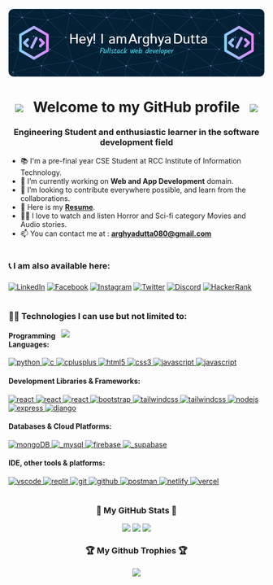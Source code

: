![Header](./github-header-image.png)

<h1 align="center"><img src="https://user-images.githubusercontent.com/74038190/213844263-a8897a51-32f4-4b3b-b5c2-e1528b89f6f3.png" width="40" /> &nbsp; Welcome to my GitHub profile &nbsp; <img src="https://user-images.githubusercontent.com/74038190/213844263-a8897a51-32f4-4b3b-b5c2-e1528b89f6f3.png" width="40" /></h1>
<h3 align="center">Engineering Student and enthusiastic learner in the software development field</h3>

<!-- <p align="left"> <img src="https://komarev.com/ghpvc/?username=arghyadutta080&label=Profile%20views&style=for-the-badge" alt="arghyadutta080" /> </p> -->

- 📚 I'm a pre-final year CSE Student at RCC Institute of Information Technology.
- 🌱 I’m currently working on **Web and App Development** domain. 
- 💞️ I’m looking to contribute everywhere possible, and learn from the collaborations.
- 📄 Here is my **[Resume](https://arghyadutta-resume.tiiny.site/)**.
- 🧑‍💻 I love to watch and listen Horror and Sci-fi category Movies and Audio stories.
- 📫 You can contact me at : **arghyadutta080@gmail.com**


# <h3 align="left"> 📞 I am also available here: <h3>
<p align="left">
<a href="https://www.linkedin.com/in/arghya-dutta-623617229" target="blank"><img alt='LinkedIn' src='https://img.shields.io/badge/LinkedIn-100000?style=for-the-badge&logo=LinkedIn&logoColor=white&labelColor=000000&color=0072b1'/></a>  
<a href="https://www.facebook.com/arghya.dutta.9404/" target="blank"><img alt='Facebook' src='https://img.shields.io/badge/Facebook-100000?style=for-the-badge&logo=Facebook&logoColor=white&labelColor=black&color=000080'/></a>
<a href="https://www.instagram.com/_arghya_dutta_/" target="blank"><img alt='Instagram' src='https://img.shields.io/badge/Instagram-100000?style=for-the-badge&logo=Instagram&logoColor=white&labelColor=000000&color=FF009E'/></a>
<a href="https://twitter.com/Arghya_Dutta08" target="blank"><img alt='Twitter' src='https://img.shields.io/badge/Twitter-100000?style=for-the-badge&logo=Twitter&logoColor=white&labelColor=000000&color=33BBFF'/></a>
<a href="discordapp.com/users/dev_dark_knight" target="blank"><img alt='Discord' src='https://img.shields.io/badge/Discord-100000?style=for-the-badge&logo=Discord&logoColor=white&labelColor=black&color=6B00B3'/></a>
<a href="https://www.hackerrank.com/arghyadutta080" target="blank"><img alt='HackerRank' src='https://img.shields.io/badge/hackerrank-100000?style=for-the-badge&logo=hackerrank&logoColor=white&labelColor=000000&color=006600'/></a>
</p>


# <h3 align="left">🧑‍💻 Technologies I can use but not limited to: </h3>
<img align="right" src="https://user-images.githubusercontent.com/74038190/229223263-cf2e4b07-2615-4f87-9c38-e37600f8381a.gif" width="400">
<p align="left">
<h4 align="left">Programming Languages: </h4>
<a href="https://www.python.org" target="_blank" rel="noreferrer"> <img src="https://skillicons.dev/icons?i=python" alt="python" width="37" height="37"/> </a>
<a href="https://www.cprogramming.com/" target="_blank" rel="noreferrer"> <img src="https://skillicons.dev/icons?i=c" alt="c" width="37" height="37"/> </a>
<a href="https://www.cplusplus.com/doc/tutorial/" target="_blank" rel="noreferrer"> <img src="https://skillicons.dev/icons?i=cpp" alt="cplusplus" width="37" height="37"/> </a>
<a href="https://www.w3.org/html/" target="_blank" rel="noreferrer"> <img src="https://skillicons.dev/icons?i=html" alt="html5" width="37" height="=37"/> </a>
<a href="https://www.w3schools.com/css/" target="_blank" rel="noreferrer"> <img src="https://skillicons.dev/icons?i=css" alt="css3" width="37" height="37"/> </a>
<a href="https://developer.mozilla.org/en-US/docs/Web/JavaScript" target="_blank" rel="noreferrer"> <img src="https://skillicons.dev/icons?i=javascript" alt="javascript" width="37" height="37"/> </a>
<a href="https://www.typescriptlang.org/docs/handbook/react.html" target="_blank" rel="noreferrer"> <img src="https://skillicons.dev/icons?i=typescript" alt="javascript" width="37" height="37"/> </a>
<h4 align="left">Development Libraries & Frameworks: </h4>
<a href="https://reactjs.org/" target="_blank" rel="noreferrer"> <img src="https://skillicons.dev/icons?i=react" alt="react" width="37" height="37"/> </a> 
<a href="" target="_blank" rel="noreferrer"> <img src="https://skillicons.dev/icons?i=next" alt="react" width="37" height="37"/> </a> 
<a href="" target="_blank" rel="noreferrer"> <img src="https://skillicons.dev/icons?i=redux" alt="react" width="37" height="37"/> </a> 
<a href="https://getbootstrap.com" target="_blank" rel="noreferrer"> <img src="https://skillicons.dev/icons?i=bootstrap" alt="bootstrap" width="37" height="37"/> </a>
<a href="" target="_blank" rel="noreferrer"> <img src="https://skillicons.dev/icons?i=tailwind" alt="tailwindcss" width="37" height="37"/> </a>
<a href="" target="_blank" rel="noreferrer"> <img src="https://skillicons.dev/icons?i=materialui" alt="tailwindcss" width="37" height="37"/> </a>
<a href="" target="_blank" rel="noreferrer"> <img src="https://skillicons.dev/icons?i=nodejs" alt="nodejs" width="37" height="37"/> </a> 
<a href="" target="_blank" rel="noreferrer"> <img src="https://skillicons.dev/icons?i=express" alt="express" width="37" height="37"/> </a> 
<a href="https://www.djangoproject.com/" target="_blank" rel="noreferrer"> <img src="https://skillicons.dev/icons?i=django" alt="django" width="37" height="37"/> </a>    
<h4 align="left">Databases & Cloud Platforms: </h4>
<a href="" target="_blank" rel="noreferrer"> <img src="https://skillicons.dev/icons?i=mongodb" alt="mongoDB" width="37" height="37"/> </a> 
<a href="" target="_blank" rel="noreferrer"> <img src="https://skillicons.dev/icons?i=mysql" alt="_mysql" width="37" height="37"/> </a> 
<a href="https://firebase.google.com/" target="_blank" rel="noreferrer"> <img src="https://skillicons.dev/icons?i=firebase" alt="firebase" width="37" height="37"/> </a>
<a href="" target="_blank" rel="noreferrer"> <img src="https://skillicons.dev/icons?i=supabase" alt="_supabase" width="37" height="37"/> </a>


<h4 align="left">IDE, other tools & platforms: </h4>
<a href="https://code.visualstudio.com/" target="_blank" rel="noreferrer"> <img src="https://skillicons.dev/icons?i=vscode" alt="vscode" width="38" height="38"/> </a>
<a href="https://replit.com/" target="_blank" rel="noreferrer"> <img src="https://skillicons.dev/icons?i=replit" alt="replit" width="37" height="37"/> </a>
<a href="https://git-scm.com/" target="_blank" rel="noreferrer"> <img src="https://skillicons.dev/icons?i=git" alt="git" width="37" height="37"/> </a>
<a href="https://github.com/" target="_blank" rel="noreferrer"> <img src="https://skillicons.dev/icons?i=github" alt="github" width="37" height="37"/> </a>
<a href="https://www.postman.com/" target="_blank" rel="noreferrer"> <img src="https://skillicons.dev/icons?i=postman" alt="postman" width="38" height="38"/> </a>
<a href="https://www.netlify.com/" target="_blank" rel="noreferrer"> <img src="https://skillicons.dev/icons?i=netlify" alt="netlify" width="38" height="38"/> </a> 
<a href="https://vercel.com/dashboard" target="_blank" rel="noreferrer"> <img src="https://skillicons.dev/icons?i=vercel" alt="vercel" width="38" height="39"/> </a> 
</p>


# <h3 align="center">🏅 My GitHub Stats 🏅</h3>
<!--  <div aligh="center">![Profile views](https://gpvc.arturio.dev/arghyadutta080)</div> -->
<div align="center">
<img src="https://github-readme-stats.vercel.app/api/top-langs/?username=arghyadutta080&layout=compact&theme=dark#gh-dark-mode-only">
<img src="https://github-readme-stats.vercel.app/api?username=arghyadutta080&show_icons=true&include_all_commits=true&theme=dark">
<img src="https://github-readme-streak-stats.herokuapp.com/?user=arghyadutta080&theme=dark">
</div>

<div align="center">
<h3 align="center">🏆 My Github Trophies 🏆</h3>
<img align="center" src="https://github-profile-trophy.vercel.app/?username=arghyadutta080&theme=onedark">
</div>


